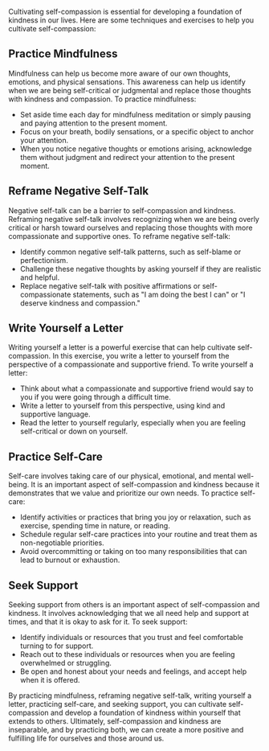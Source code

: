 
Cultivating self-compassion is essential for developing a foundation of kindness in our lives. Here are some techniques and exercises to help you cultivate self-compassion:

Practice Mindfulness
--------------------

Mindfulness can help us become more aware of our own thoughts, emotions, and physical sensations. This awareness can help us identify when we are being self-critical or judgmental and replace those thoughts with kindness and compassion. To practice mindfulness:

* Set aside time each day for mindfulness meditation or simply pausing and paying attention to the present moment.
* Focus on your breath, bodily sensations, or a specific object to anchor your attention.
* When you notice negative thoughts or emotions arising, acknowledge them without judgment and redirect your attention to the present moment.

Reframe Negative Self-Talk
--------------------------

Negative self-talk can be a barrier to self-compassion and kindness. Reframing negative self-talk involves recognizing when we are being overly critical or harsh toward ourselves and replacing those thoughts with more compassionate and supportive ones. To reframe negative self-talk:

* Identify common negative self-talk patterns, such as self-blame or perfectionism.
* Challenge these negative thoughts by asking yourself if they are realistic and helpful.
* Replace negative self-talk with positive affirmations or self-compassionate statements, such as "I am doing the best I can" or "I deserve kindness and compassion."

Write Yourself a Letter
-----------------------

Writing yourself a letter is a powerful exercise that can help cultivate self-compassion. In this exercise, you write a letter to yourself from the perspective of a compassionate and supportive friend. To write yourself a letter:

* Think about what a compassionate and supportive friend would say to you if you were going through a difficult time.
* Write a letter to yourself from this perspective, using kind and supportive language.
* Read the letter to yourself regularly, especially when you are feeling self-critical or down on yourself.

Practice Self-Care
------------------

Self-care involves taking care of our physical, emotional, and mental well-being. It is an important aspect of self-compassion and kindness because it demonstrates that we value and prioritize our own needs. To practice self-care:

* Identify activities or practices that bring you joy or relaxation, such as exercise, spending time in nature, or reading.
* Schedule regular self-care practices into your routine and treat them as non-negotiable priorities.
* Avoid overcommitting or taking on too many responsibilities that can lead to burnout or exhaustion.

Seek Support
------------

Seeking support from others is an important aspect of self-compassion and kindness. It involves acknowledging that we all need help and support at times, and that it is okay to ask for it. To seek support:

* Identify individuals or resources that you trust and feel comfortable turning to for support.
* Reach out to these individuals or resources when you are feeling overwhelmed or struggling.
* Be open and honest about your needs and feelings, and accept help when it is offered.

By practicing mindfulness, reframing negative self-talk, writing yourself a letter, practicing self-care, and seeking support, you can cultivate self-compassion and develop a foundation of kindness within yourself that extends to others. Ultimately, self-compassion and kindness are inseparable, and by practicing both, we can create a more positive and fulfilling life for ourselves and those around us.
